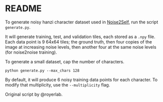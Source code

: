 # README

To generate noisy hanzi character dataset used in [Noise2Self](https://arxiv.org/abs/1901.11365), run the script `generate.py`.

It will generate training, test, and validation tiles, each stored as a `.npy` file. Each data point is 9 64x64 tiles; the ground truth, then four copies of the image at increasing noise levels, then another four at the same noise levels (for noise2noise training).

To generate a small dataset, cap the number of characters.

`python generate.py --max_chars 128`

By default, it will produce 6 noisy training data points for each character. To
modify that multiplicity, use the `--multiplicity` flag.


Original script by @royerlab.
